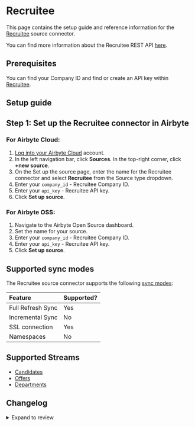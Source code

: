 # Recruitee

This page contains the setup guide and reference information for the [Recruitee](https://recruitee.com/) source connector.

You can find more information about the Recruitee REST API [here](https://docs.recruitee.com/reference/getting-started).

## Prerequisites

You can find your Company ID and find or create an API key within [Recruitee](https://docs.recruitee.com/reference/getting-started).

## Setup guide

## Step 1: Set up the Recruitee connector in Airbyte

### For Airbyte Cloud:

1. [Log into your Airbyte Cloud](https://cloud.airbyte.com/workspaces) account.
2. In the left navigation bar, click **Sources**. In the top-right corner, click **+new source**.
3. On the Set up the source page, enter the name for the Recruitee connector and select **Recruitee** from the Source type dropdown.
4. Enter your `company_id` - Recruitee Company ID.
5. Enter your `api_key` - Recruitee API key.
6. Click **Set up source**.

### For Airbyte OSS:

1. Navigate to the Airbyte Open Source dashboard.
2. Set the name for your source.
3. Enter your `company_id` - Recruitee Company ID.
4. Enter your `api_key` - Recruitee API key.
5. Click **Set up source**.

## Supported sync modes

The Recruitee source connector supports the following [sync modes](https://docs.airbyte.com/cloud/core-concepts#connection-sync-modes):

| Feature           | Supported? |
| :---------------- | :--------- |
| Full Refresh Sync | Yes        |
| Incremental Sync  | No         |
| SSL connection    | Yes        |
| Namespaces        | No         |

## Supported Streams

- [Candidates](https://docs.recruitee.com/reference/candidates-get)
- [Offers](https://docs.recruitee.com/reference/offers-get)
- [Departments](https://docs.recruitee.com/reference/departments-get)

## Changelog

<details>
  <summary>Expand to review</summary>

| Version | Date       | Pull Request                                             | Subject               |
|:--------|:-----------| :------------------------------------------------------- | :-------------------- |
| 0.1.7 | 2024-07-09 | [41265](https://github.com/airbytehq/airbyte/pull/41265) | Update dependencies |
| 0.1.6 | 2024-07-06 | [40792](https://github.com/airbytehq/airbyte/pull/40792) | Update dependencies |
| 0.1.5 | 2024-06-28 | [38744](https://github.com/airbytehq/airbyte/pull/38744) | Make connector compatible with Builder |
| 0.1.4 | 2024-06-25 | [40455](https://github.com/airbytehq/airbyte/pull/40455) | Update dependencies |
| 0.1.3 | 2024-06-22 | [40044](https://github.com/airbytehq/airbyte/pull/40044) | Update dependencies |
| 0.1.2 | 2024-06-06 | [39282](https://github.com/airbytehq/airbyte/pull/39282) | [autopull] Upgrade base image to v1.2.2 |
| 0.1.1 | 2024-05-20 | [38452](https://github.com/airbytehq/airbyte/pull/38452) | [autopull] base image + poetry + up_to_date |
| 0.1.0 | 2022-10-30 | [18671](https://github.com/airbytehq/airbyte/pull/18671) | New Source: Recruitee |

</details>
